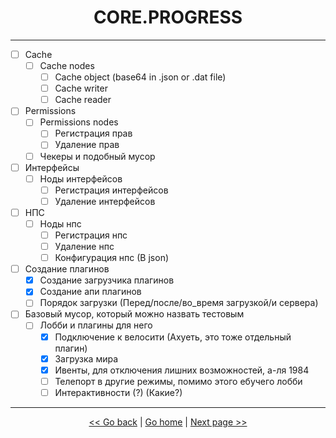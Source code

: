 <h1 align="center">CORE.PROGRESS</h1>

---
- [ ] Cache
	- [ ] Cache nodes
		- [ ] Cache object (base64 in .json or .dat file)
		- [ ] Cache writer
		- [ ] Cache reader
- [ ] Permissions
	- [ ] Permissions nodes
		- [ ] Регистрация прав
		- [ ] Удаление прав
	- [ ] Чекеры и подобный мусор
- [ ] Интерфейсы
	- [ ] Ноды интерфейсов
		- [ ] Регистрация интерфейсов
		- [ ] Удаление интерфейсов
- [ ] НПС
	- [ ] Ноды нпс
		- [ ] Регистрация нпс
		- [ ] Удаление нпс
		- [ ] Конфигурация нпс (В json)
- [ ] Создание плагинов
	- [x] Создание загрузчика плагинов
	- [x] Создание апи плагинов
	- [ ] Порядок загрузки (Перед/после/во_время загрузкой/и сервера)
- [ ] Базовый мусор, который можно назвать тестовым
	- [ ] Лобби и плагины для него
		- [x] Подключение к велосити (Ахуеть, это тоже отдельный плагин)
		- [x] Загрузка мира
		- [x] Ивенты, для отключения лишних возможностей, а-ля 1984
		- [ ] Телепорт в другие режимы, помимо этого ебучего лобби
		- [ ] Интерактивности (?) (Какие?)

---

<p align="center">
<a href="WhatIsIt.md"> << Go back</a>
|
<a href="../../../README.md">Go home</a>
|
<a href="modules.progress.md"> Next page >> </a>
</p>
